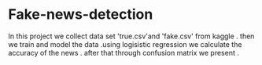 # Fake-news-detection 
In this project we collect data set 'true.csv'and 'fake.csv' from kaggle . 
then we train and model the data .using logisistic regression we calculate the accuracy of the news .
after that through confusion matrix we present . 
